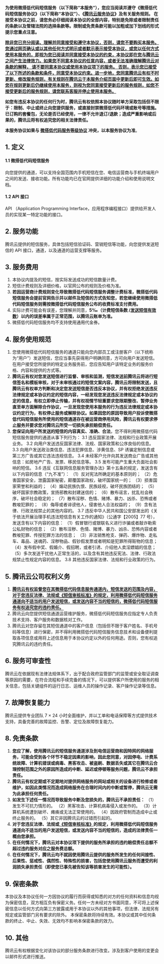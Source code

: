
**为使用微搭低代码短信服务（以下简称“本服务”），您应当阅读并遵守《微搭低代码短信服务协议》（以下简称“本协议”）、《[腾讯云服务协议](https://cloud.tencent.com/document/product/301/1967)》及有关服务规则。 在接受本协议之前，请您务必仔细阅读本协议的全部内容，特别是免除或者限制责任的条款以及管辖法院的选择条款等。限制或免责条款可能以加粗或加下划线的形式提示您重点注意。**

<u>**除非您已充分阅读、理解并同意接受和遵守本协议，否则，请您不要购买本服务。您通过网页确认或以其他任何方式明示或者默示表示接受本协议，或您以任何方式使用本服务的，即视为您已阅读并同意接受本协议的约束，本协议即在您与腾讯云之间产生法律效力。如果您不同意本协议的任意内容，或者无法准确理解腾讯云对条款的解释， 请不要同意本协议或使用本协议项下的服务。 否则，表示您已接受了以下所述的条款和条件，同意受本协议约束。进一步地，您同意腾讯云有权不时更新、修改服务规则，有关规则在腾讯云于本服务介绍页面中更新后即可生效。如您在规则更新后仍继续使用本服务，则视为您同意接受更新后的服务规则，如您不接受更新后的服务规则，请您联系客服并停止使用本服务。**</u>

**如您有违反本协议的任何行为时，腾讯云有权依照本协议随时单方采取包括但不限于：限制、中止或终止向您提供服务，或直接封禁微搭低代码环境或账号等措施。已订购的套餐包，无论是否已经使用，一律不允许退订/退款；造成严重影响或后果的，腾讯云将有权追究您的相关法律责任。**

**本服务协议如果与 [微搭低代码服务等级协议](https://cloud.tencent.com/document/product/876/35075) 冲突，以本服务协议为准**。

## 1. 定义

#### 1.1 微搭低代码短信服务

向您提供的通道，可以支持全国范围内手机短信在您、电信运营商与手机终端用户之间的发送、接收功能。所有功能均已在官网提供详细的功能介绍和使用说明文档。

#### 1.2 API 接口

API （Application Programming Interface，应用程序编程接口）提供给开发人员的实现某一特定功能的接口。

## 2. 服务功能

腾讯云提供的短信服务，具体包括短信验证码、营销短信等功能，向您提供发送短信的 API 接口，通道，以及通道的运营支撑等服务。

## 3. 服务费用

1. 本协议内提及的短信，按实际发送成功的短信数量计费。
2. 短信计费规则及详细价格，以官网公布的规则及价格为准。
3. **若因运营商计费规则变化导致微搭低代码短信服务调整计费标准，微搭低代码短信服务会提前官网告示并以邮件及短信的方式告知您，若您继续使用微搭低代码短信服务则需按微搭低代码短信服务公布的收费标准支付费用。**
4. 实际计费可能会有误差，您理解并同意，**5‰（计费短信条数 /[发送短信有效数](https://cloud.tencent.com/document/product/382/15628)）以内的误差率属于正常范围，以腾讯云账单为准。**
5. 微搭低代码短信服务均不支持使用通用代金券。

## 4. 服务使用规范

1. 您使用微搭低代码短信服务的通道只能向您内部员工或注册客户（以下统称为“用户”）发送短信，您应当事先获得用户明确同意，方可向用户发送短信。在用户接受您所提供的特定业务服务前，您应告知用户该特定业务的服务价格、内容和提供的方式等。
2. **腾讯云有权对您发送短信进行监督、审核和监测，短信发送前腾讯云将进行短信签名和模板审核，对于未审核通过的短信文案内容，腾讯云将限制发送，且腾讯云有权单方判断和决定您发送短信是否违反本协议，并有权拒绝发送违反法律规定或本协议约定的短信内容，一经发现您发送违反法律规定或本协议约定的信息，有权立即停止传输，并有权视情节轻重要求您限期整改、暂停业务直至单方面解除合作协议，一旦发现您使用本服务的行为违反法律规定或本协议约定行为，有权停止服务或解除协议。如果因您的原因导致用户投诉使微搭低代码短信服务所使用的短信通道存在被运营商停用风险，腾讯云有权要求停止服务并要求您对腾讯云所受一切损失承担赔偿责任。**
3. **您保证向用户所发送的短信的内容真实、准确、合法**，您不得利用微搭低代码短信服务提供的通道从事下列行为：
   3.1 违反国家法律、法规和行业政策开展业务。
   3.2 向用户发送违反国家法律、法规、国家政策和公序良俗的信息。
   3.3 向用户发送政治类信息、违法犯罪信息、涉黄信息、SP 诱骗定制信息或第三方广告或其它违法违规信息。
   3.4 未经客户允许向其发送商业广告或其他信息：如房地产广告、发票、移民信息等。
   3.5 发布可能产生重大负面社会影响的短信。
   3.6 违反《互联网信息服务管理办法》第十五条的规定，发送含有以下内容的信息（“九不准”）：
   （1）反对宪法所确定的基本原则的；
   （2）危害国家安全，泄露国家秘密，颠覆国家政权，破坏国家统一的；
   （3）损害国家荣誉和利益的；
   （4）煽动民族仇恨、民族歧视，破坏民族团结的；
   （5）破坏国家宗教政策，宣扬邪教和封建迷信的；
   （6）散布谣言，扰乱社会秩序，破坏社会稳定的；
   （7）散布淫秽、色情、赌博、暴力、凶杀、恐怖或者教唆犯罪的；
   （8）侮辱或者诽谤他人，侵害他人合法权益的；
   （9）含有法律、行政法规禁止的其他内容的。
   3.7 违反中华人民共和国公安部发出的《关于依法开展治理手机违法短信息有关工作的通知》（公通字【2005】77 号），发送含有以下内容的信息：
   （1）假冒银行或银联名义进行诈骗或者敲诈勒索公私财物的信息；
   （2）散布淫秽、色情、赌博、暴力、凶杀、恐怖内容或者教唆犯罪、传授犯罪方法的信息；
   （3）非法销售枪支、弹药、爆炸物、走私车、毒品、迷魂药、淫秽物品、假钞假发票或者明知是犯罪所得赃物的信息；
   （4）发布假中奖、假婚介、假招聘，或者引诱、介绍他人卖淫嫖娼的信息；
   （5）多次发送干扰他人正常生活的，以及含有其他违反宪法、法律、行政法规禁止性规定内容的信息。
   3.8 其他违反国家法律、法规和行业政策的行为。

## 5. 腾讯云公司权利义务

1. **<span style="border-bottom:1px solid black;">腾讯云有权监督您在其微搭低代码信息服务通道内，短信发送的范围及内容，对于您违反法律、法规或[《短信审核标准》](https://cloud.tencent.com/document/product/382/13444)的规定，利用微搭低代码短信服务通道向不适当的用户发送短信，或发送内容不当的短信的，微搭低代码短信服务有权追究您的违约责任。</span>**
2. 腾讯云向您提供短信通道运营维护服务，微搭低代码短信服务应指定专人负责技术支持、客户服务和数据核对工作。
3. 腾讯云对您存留在其短信通道中的客户信息（包括但不限于客户姓名、手机号码等信息）进行保密，并不得利用微搭低代码短信服务信息技术和设备便利提取各项信息或用将上述信息用于本协议约定以外的任何用途。否则，您有权追究腾讯云的违约责任。

## 6. 服务可审查性

腾讯云在依据现有法律法规体系下，出于配合政府监管部门的监管或安全取证调查等原因的需要，在符合流程和手续完备的情况下，可以提供客户所使用的服务的相关信息，包括关键组件的运行日志、运维人员的操作记录、客户操作记录等信息。

## 7. 故障恢复能力

腾讯云提供专业团队 7 × 24 小时全面维护，并以工单和电话保障等方式提供技术支持，具备完善的故障监控、告警、定位及故障恢复能力。

## 8. 免责条款

1. **您应了解，使用腾讯云的短信服务通道涉及到电信运营商和因特网的网络服务，可能会受到各个环节不稳定因素的影响，因此您同意，对因停电、计费系统故障、计算机错误或病毒、黑客攻击、被盗刷、数据丢失或其它在腾讯云合理控制范围之外的原因所造成的中断、延迟或停顿等服务问题，腾讯云不承担责任。**
2. **腾讯云有权定期或不定期地对提供网络服务的网站或相关的设备进行检修或者维护，如因此类情况而造成网络服务在合理时间内的中断或暂停，腾讯云无需为此承担任何责任。**
3. **如发生下述任一情况而导致服务中断及您损失的，腾讯云不承担责任：**
   （1）发生不可抗力情形的。
   （2）黑客攻击、计算机病毒侵入或发作的。
   （3）计算机系统遭到破坏、瘫痪或无法正常使用的。
   （4）因政府管制而造成中止或终止服务的。
   （5）其它非因腾讯云的过错而引起的。
4. **对于您违反法律、法规或**[**《短信审核标准》**](https://cloud.tencent.com/document/product/382/13444)**的规定，利用微搭低代码短信服务通道向不适当的用户发送短信，或发送内容不当的短信的，造成的法律责任一概由您承担。**
5. **在任何情况下，腾讯云对本协议项下提供的服务所承担的违约赔偿责任总额不超过违约服务对应之服务费总额。**
6. **在任何情况下，腾讯云均不就因使用腾讯云提供的服务所发生的任何间接性、后果性、惩戒性、偶然性、特殊性的损害，包括您使用腾讯云服务而遭受的利润损失承担责任（即使您已事先被告知该等损害发生的可能性）。**

## 9. 保密条款

本协议及本协议任何一方因协议的履行而获得或知悉的对方的任何资料和信息均视为保密信息，双方相互负有保密义务。任何一方未经对方书面同意，不可将上述保密信息以任何方式向第三方披露或用于本协议以外的其他事项，但法律、法规另有规定或监管部门另有要求的除外。
本保密条款将持续有效。本协议或其中任何条款的终止、中止、失效、无效均不影响本保密条款的效力。

## 10. 其他

腾讯云有权根据变化对该协议的部分服务条款进行改变。涉及到客户使用的变更会以邮件形式进行推送。
